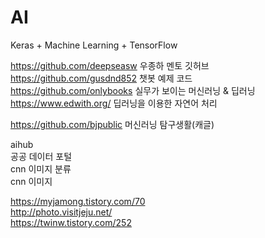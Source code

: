 # AI
 
Keras + Machine Learning + TensorFlow
    
https://github.com/deepseasw 우종하 멘토 깃허브    
https://github.com/gusdnd852 챗봇 예제 코드  
https://github.com/onlybooks 실무가 보이는 머신러닝 & 딥러닝  
https://www.edwith.org/ 딥러닝을 이용한 자연어 처리
          
https://github.com/bjpublic 머신러닝 탐구생활(캐글)
  
aihub  
공공 데이터 포털  
cnn 이미지 분류  
cnn 이미지  

https://myjamong.tistory.com/70  
http://photo.visitjeju.net/  
https://twinw.tistory.com/252